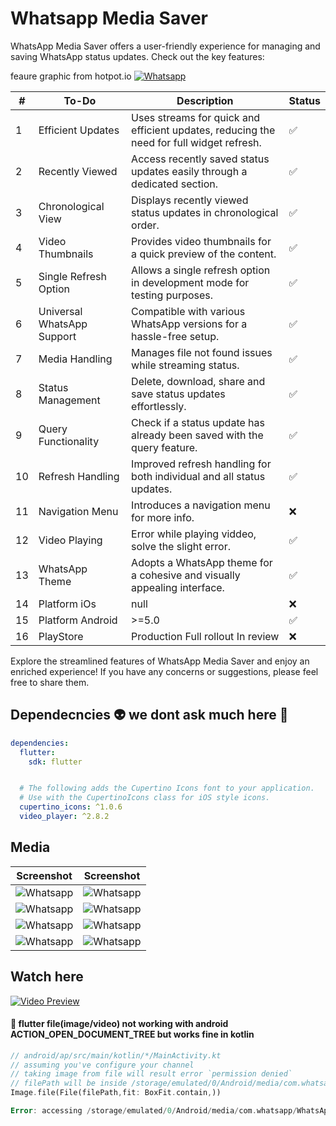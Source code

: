 # Whatsapp Media Saver

WhatsApp Media Saver offers a user-friendly experience for managing and saving WhatsApp status updates. Check out the key features:

feaure graphic from hotpot.io
[![Whatsapp](media/HQiAdyTH18IB_1024_500.png?raw=true)](https://play.google.com/store/apps/details?id=com.blackstackhub.mediasaver)


| #  | To-Do                      | Description                                                                                        | Status |
| -- | -------------------------- | -------------------------------------------------------------------------------------------------- | ------ |
| 1  | Efficient Updates          | Uses streams for quick and efficient updates, reducing the need for full widget refresh.           | ✅     |
| 2  | Recently Viewed            | Access recently saved status updates easily through a dedicated section.                           | ✅     |
| 3  | Chronological View         | Displays recently viewed status updates in chronological order.                                    | ✅     |
| 4  | Video Thumbnails           | Provides video thumbnails for a quick preview of the content.                                      | ✅     |
| 5  | Single Refresh Option      | Allows a single refresh option in development mode for testing purposes.                           | ✅     |
| 6  | Universal WhatsApp Support | Compatible with various WhatsApp versions for a hassle-free setup.                                 | ✅     |
| 7  | Media Handling             | Manages file not found issues while streaming status.                                              | ✅     |
| 8  | Status Management          | Delete, download, share and save status updates effortlessly.                                      | ✅     |
| 9  | Query Functionality        | Check if a status update has already been saved with the query feature.                            | ✅     |
| 10 | Refresh Handling           | Improved refresh handling for both individual and all status updates.                              | ✅     |
| 11 | Navigation Menu            | Introduces a navigation menu for more info.                                                        | ❌     |
| 12 | Video Playing              | Error while playing viddeo, solve the slight error.                                                | ✅     |
| 13 | WhatsApp Theme             | Adopts a WhatsApp theme for a cohesive and visually appealing interface.                           | ✅     |
| 14 | Platform iOs               | null                                                                                               | ❌     |
| 15 | Platform Android           | >=5.0                                                                                              | ✅     |
| 16 | PlayStore                  | Production Full rollout In review                                                                  | ❌     |

Explore the streamlined features of WhatsApp Media Saver and enjoy an enriched experience! If you have any concerns or suggestions, please feel free to share them.

## Dependecncies :alien: we dont ask much here  :poop:

```yaml
dependencies:
  flutter:
    sdk: flutter


  # The following adds the Cupertino Icons font to your application.
  # Use with the CupertinoIcons class for iOS style icons.
  cupertino_icons: ^1.0.6
  video_player: ^2.8.2
```

## Media

| Screenshot | Screenshot |
|-------------------------------------------------------------|-------------------------------------------------------------|
| ![Whatsapp](media/Screenshot_20240210_010554.jpg?raw=true) | ![Whatsapp](media/Screenshot_20240210_010616.jpg?raw=true) |
| ![Whatsapp](media/Screenshot_20240210_010728.jpg?raw=true) | ![Whatsapp](media/Screenshot_20240210_010753.jpg?raw=true) |
| ![Whatsapp](media/Screenshot_20240210_010816_Android%20System.jpg?raw=true) | ![Whatsapp](media/Screenshot_20240210_010836.jpg?raw=true) |
| ![Whatsapp](media/Screenshot_20240210_010858.jpg?raw=true) | ![Whatsapp](media/Screenshot_20240210_010935_Android%20System.jpg?raw=true) |


## Watch here

[![Video Preview](https://img.youtube.com/vi/CnOCDhmjfNo/maxresdefault.jpg)](https://www.youtube.com/watch?v=CnOCDhmjfNo)


#### :bug: flutter file(image/video) not working with android ACTION_OPEN_DOCUMENT_TREE but works fine in kotlin

```dart
// android/ap/src/main/kotlin/*/MainActivity.kt
// assuming you've configure your channel 
// taking image from file will result error `permission denied`
// filePath will be inside /storage/emulated/0/Android/media/com.whatsapp/WhatsApp/Media/
Image.file(File(filePath,fit: BoxFit.contain,))

Error: accessing /storage/emulated/0/Android/media/com.whatsapp/WhatsApp/Media/ Permission Denied
```